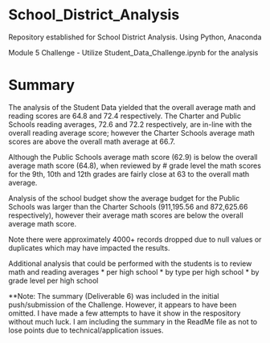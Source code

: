 # School_District_Analysis
Repository established for School District Analysis. Using Python, Anaconda

Module 5 Challenge - Utilize Student_Data_Challenge.ipynb for the analysis

# Summary
The analysis of the Student Data yielded that the overall average math and reading scores are 64.8 and 72.4 respectively.  The Charter and Public Schools reading averages, 72.6 and 72.2 respectively, are in-line with the overall reading average score; however the Charter Schools average math scores are above the overall math average at 66.7.

Although the Public Schools average math score (62.9) is below the overall average math score (64.8), when reviewed by # grade level the math scores for the 9th, 10th and 12th grades are fairly close at 63 to the overall math average.

Analysis of the school budget show the average budget for the Public Schools was larger than the Charter Schools (911,195.56 and 872,625.66 respectively), however their average math scores are below the overall average math score.

Note there were approximately 4000+ records dropped due to null values or duplicates which may have impacted the results.

Additional analysis that could be performed with the students is to review math and reading averages
    * per high school
    * by type per high school
    * by grade level per high school
    
    
    
    
    
    
**Note:  The summary (Deliverable 6) was included in the initial push/submission of the Challenge. However, it appears to have been omitted. I have made a few attempts to have it show in the respository without much luck. I am including the summary in the ReadMe file as not to lose points due to technical/application issues.
